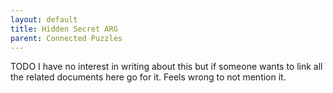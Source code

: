 ```yaml
---
layout: default
title: Hidden Secret ARG
parent: Connected Puzzles
---
```


TODO I have no interest in writing about this but if someone wants to link all the related documents here go for it. Feels wrong to not mention it.
